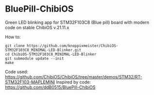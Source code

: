 # BluePill-ChibiOS
Green LED blinking app for STM32F103C8 (Blue pill) board with modern code on stable ChibiOS v.21.11.x

How to:
```
git clone https://github.com/knoppixmeister/ChibiOS-STM32F103C8_MINIMAL-LED-Blinker.git
cd ChibiOS-STM32F103C8_MINIMAL-LED-Blinker
git submodule update --init
make
```

Code used: https://github.com/ChibiOS/ChibiOS/tree/master/demos/STM32/RT-STM32F103-MAPLEMINI
Inspired by code: https://github.com/ddB0515/BluePill-ChibiOS
